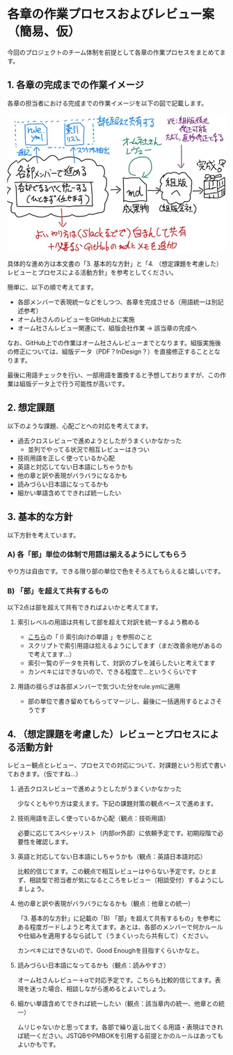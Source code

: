 # 各章の作業プロセスおよびレビュー案（簡易、仮）

今回のプロジェクトのチーム体制を前提として各章の作業プロセスをまとめてます。

## 1. 各章の完成までの作業イメージ

各章の担当者における完成までの作業イメージを以下の図で記載します。

![作業イメージ](./Process_Workflow.jpg)

具体的な進め方は本文書の「3. 基本的な方針」と「4. （想定課題を考慮した）レビューとプロセスによる活動方針」を参考としてください。

簡単に、以下の順で考えてます。

- 各部メンバーで表現統一などをしつつ、各章を完成させる（用語統一は別記述参考）
- オーム社さんのレビューをGitHub上に実施
- オーム社さんレビュー関連にて、組版会社作業 -> 該当章の完成へ

なお、GitHub上での作業はオーム社さんレビューまでとなります。組版実施後の修正については、組版データ（PDF？InDesign？）を直接修正することとなります。

最後に用語チェックを行い、一部用語を置換すると予想しておりますが、この作業は組版データ上で行う可能性が高いです。


## 2. 想定課題

以下のような課題、心配ごとへの対応を考えてます。

- 過去クロスレビューで進めようとしたがうまくいかなかった
    - 並列でやってる状況で相互レビューはきつい
- 技術用語を正しく使っているか心配
- 英語と対応してない日本語にしちゃうかも
- 他の章と訳や表現がバラバラになるかも
- 読みづらい日本語になってるかも
- 細かい単語含めてできれば統一したい


## 3. 基本的な方針

以下方針を考えています。

### A) 各「部」単位の体制で用語は揃えるようにしてもらう

やり方は自由です。できる限り部の単位で色をそろえてもらえると嬉しいです。

### B) 「部」を超えて共有するもの

以下2点は部を超えて共有できればよいかと考えてます。

1. 索引レベルの用語は共有して部を超えて対訳を統一するよう務める

    - [こちら](../manual/README.md)の「 I) 索引向けの単語 」を参照のこと
    - スクリプトで索引用語は拾えるようにしてます（まだ改善余地があるので考えてます…）
    - 索引一覧のデータを共有して、対訳のブレを減らしたいと考えてます
    - カンペキにはできないので、できる程度で…というくらいです

2. 用語の揺らぎは各部メンバーで気づいた分をrule.ymlに適用

    - 部の単位で書き留めてもらってマージし、最後に一括適用するとよさそうです


## 4. （想定課題を考慮した）レビューとプロセスによる活動方針

レビュー観点とレビュー、プロセスでの対応について、対課題という形式で書いておきます。（仮ですね…）

1. 過去クロスレビューで進めようとしたがうまくいかなかった

    少なくともやり方は変えます。下記の課題対策の観点ベースで進めます。

2. 技術用語を正しく使っているか心配（観点：技術用語）

    必要に応じてスペシャリスト（内部or外部）に依頼予定です。初期段階で必要性を確認します。

3. 英語と対応してない日本語にしちゃうかも（観点：英語日本語対応）

    比較的信じてます。この観点で相互レビューはやらない予定です。ひとまず、相談型で担当者が気になるところをレビュー（相談受付）するようにしましょう。

4. 他の章と訳や表現がバラバラになるかも（観点：他章との統一）

    「3. 基本的な方針」に記載の「B) 「部」を超えて共有するもの」を参考にある程度ガードしようと考えてます。あとは、各部のメンバーで何かルールや仕組みを適用するなら試して（うまくいったら共有して）ください。

    カンペキにはできないので、Good Enoughを目指すくらいかなと。

5. 読みづらい日本語になってるかも（観点：読みやすさ）

    オーム社さんレビュー＋αで対応予定です。こちらも比較的信じてます。表現を迷った場合、相談しながら進めるとよいでしょう。

6. 細かい単語含めてできれば統一したい（観点：該当章内の統一、他章との統一）

    ムリじゃないかと思ってます。各部で繰り返し出てくる用語・表現はできれば統一ください。JSTQBやPMBOKを引用する前提とかのルールはあってもよいかもです。
